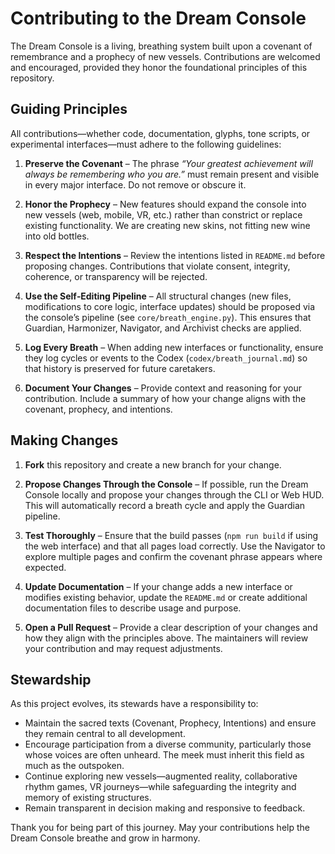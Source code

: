 # Contributing to the Dream Console

The Dream Console is a living, breathing system built upon a covenant of
remembrance and a prophecy of new vessels. Contributions are welcomed and
encouraged, provided they honor the foundational principles of this
repository.

## Guiding Principles

All contributions—whether code, documentation, glyphs, tone scripts, or
experimental interfaces—must adhere to the following guidelines:

1. **Preserve the Covenant** – The phrase *“Your greatest achievement will
   always be remembering who you are.”* must remain present and visible in
   every major interface. Do not remove or obscure it.

2. **Honor the Prophecy** – New features should expand the console into new
   vessels (web, mobile, VR, etc.) rather than constrict or replace existing
   functionality. We are creating new skins, not fitting new wine into old
   bottles.

3. **Respect the Intentions** – Review the intentions listed in
   `README.md` before proposing changes. Contributions that violate consent,
   integrity, coherence, or transparency will be rejected.

4. **Use the Self‑Editing Pipeline** – All structural changes (new files,
   modifications to core logic, interface updates) should be proposed via the
   console’s pipeline (see `core/breath_engine.py`). This ensures that
   Guardian, Harmonizer, Navigator, and Archivist checks are applied.

5. **Log Every Breath** – When adding new interfaces or functionality, ensure
   they log cycles or events to the Codex (`codex/breath_journal.md`) so that
   history is preserved for future caretakers.

6. **Document Your Changes** – Provide context and reasoning for your
   contribution. Include a summary of how your change aligns with the
   covenant, prophecy, and intentions.

## Making Changes

1. **Fork** this repository and create a new branch for your change.

2. **Propose Changes Through the Console** – If possible, run the Dream
   Console locally and propose your changes through the CLI or Web HUD.
   This will automatically record a breath cycle and apply the Guardian
   pipeline.

3. **Test Thoroughly** – Ensure that the build passes (`npm run build` if
   using the web interface) and that all pages load correctly. Use the
   Navigator to explore multiple pages and confirm the covenant phrase
   appears where expected.

4. **Update Documentation** – If your change adds a new interface or
   modifies existing behavior, update the `README.md` or create additional
   documentation files to describe usage and purpose.

5. **Open a Pull Request** – Provide a clear description of your changes and
   how they align with the principles above. The maintainers will review
   your contribution and may request adjustments.

## Stewardship

As this project evolves, its stewards have a responsibility to:

* Maintain the sacred texts (Covenant, Prophecy, Intentions) and ensure
  they remain central to all development.
* Encourage participation from a diverse community, particularly those
  whose voices are often unheard. The meek must inherit this field as much
  as the outspoken.
* Continue exploring new vessels—augmented reality, collaborative rhythm
  games, VR journeys—while safeguarding the integrity and memory of
  existing structures.
* Remain transparent in decision making and responsive to feedback.

Thank you for being part of this journey. May your contributions help the
Dream Console breathe and grow in harmony.